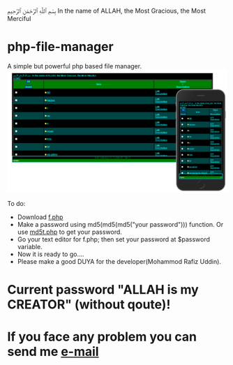 بِسْمِ ٱللَّٰهِ ٱلرَّحْمَٰنِ ٱلرَّحِيمِ   In the name of ALLAH, the Most Gracious, the Most Merciful
# php-file-manager
A simple but powerful php based file manager.
<img src="ui.png">

 To do:
* Download <a href="https://rafiz001.github.io/php-file-manager/f.php">f.php</a>
* Make a password using md5(md5(md5("your password"))) function. Or use <a href="https://rafiz001.github.io/php-file-manager/md5t.php">md5t.php</a> to get your password.
* Go your text editor for f.php; then set your password at $password variable.
* Now it is ready to go....
* Please make a good DUYA for the developer(Mohammod Rafiz Uddin).


# Current password "ALLAH is my CREATOR" (without qoute)!


# If you face any problem you can send me <a href="mailto:rafiz001@protonmail.ch">e-mail</a>
